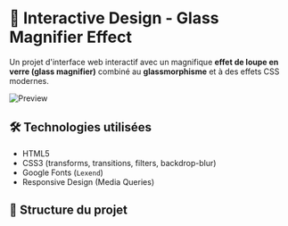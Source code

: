 # 🌟 Interactive Design - Glass Magnifier Effect

Un projet d'interface web interactif avec un magnifique **effet de loupe en verre (glass magnifier)** combiné au **glassmorphisme** et à des effets CSS modernes.

![Preview](pictures/Capture%20d'écran%202025-07-01%20000355.png)


## 🛠️ Technologies utilisées

- HTML5
- CSS3 (transforms, transitions, filters, backdrop-blur)
- Google Fonts (`Lexend`)
- Responsive Design (Media Queries)

## 📂 Structure du projet

